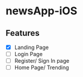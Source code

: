 # newsApp-iOS

## Features
- [x] Landing Page
- [ ] Login Page
- [ ] Register/ Sign In page
- [ ] Home Page/ Trending
